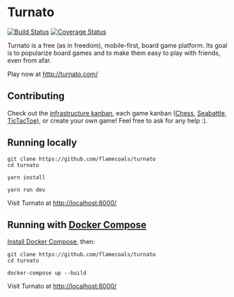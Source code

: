 # Turnato
[![Build Status](https://travis-ci.org/flamecoals/turnato.svg?branch=master)](https://travis-ci.org/flamecoals/turnato)
[![Coverage Status](https://coveralls.io/repos/github/flamecoals/turnato/badge.svg?branch=master)](https://coveralls.io/github/flamecoals/turnato?branch=master)

Turnato is a free (as in freedom), mobile-first, board game platform.  Its goal is to popularize board games and to make them easy to play with friends, even from afar.

Play now at http://turnato.com/

## Contributing

Check out the [infrastructure kanban](https://github.com/flamecoals/turnato/projects/6), each game kanban ([Chess](https://github.com/flamecoals/turnato/projects/5), [Seabattle](https://github.com/flamecoals/turnato/projects/4), [TicTacToe](https://github.com/flamecoals/turnato/projects/8)), or create your own game! Feel free to ask for any help :).

## Running locally

```
git clone https://github.com/flamecoals/turnato
cd turnato

yarn install

yarn run dev
```

Visit Turnato at [http://localhost:8000/](http://localhost:8000/)

## Running with [Docker Compose](https://docs.docker.com/compose/)

[Install Docker Compose](https://docs.docker.com/compose/install/), then:

```
git clone https://github.com/flamecoals/turnato
cd turnato

docker-compose up --build
```

Visit Turnato at [http://localhost:8000/](http://localhost:8000/)

